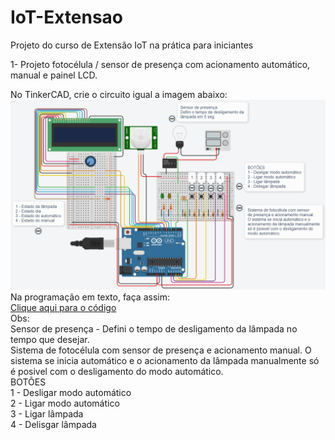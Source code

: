 # IoT-Extensao<br>
Projeto do curso de Extensão IoT na prática para iniciantes<br>

1- Projeto fotocélula / sensor de presença com acionamento automático, manual e painel LCD.<br>

No TinkerCAD, crie o circuito igual a imagem abaixo:<br>
<img src="IoT.png">
<br>
Na programação em texto, faça assim:<br>
<a href="22_09_03_aula_iot_trabalho_final1.ino">Clique aqui para o código</a>
<br>
Obs:<br>
Sensor de presença - Defini o tempo de desligamento da lâmpada no tempo que desejar.
<br>
Sistema de fotocélula com sensor de presença e acionamento manual. O sistema se inicia automático e o acionamento da lâmpada manualmente só é posivel com o desligamento do modo automático. <br>
BOTÕES<br>
1 - Desligar modo automático<br>
2 - Ligar modo automático<br>
3 - Ligar lâmpada<br>
4 - Delisgar lâmpada<br>
